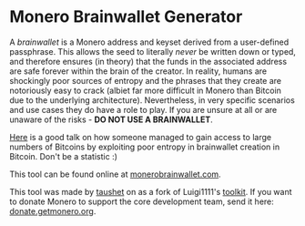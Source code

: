 # Monero Brainwallet Generator

A _brainwallet_ is a Monero address and keyset derived from a user-defined passphrase. This allows the seed to literally _never_ be written down or typed, and therefore ensures (in theory) that the funds in the associated address are safe forever within the brain of the creator. In reality, humans are shockingly poor sources of entropy and the phrases that they create are notoriously easy to crack (albiet far more difficult in Monero than Bitcoin due to the underlying architecture). Nevertheless, in very specific scenarios and use cases they do have a role to play. If you are unsure at all or are unaware of the risks - **DO NOT USE A BRAINWALLET**.

[Here](https://www.youtube.com/watch?v=foil0hzl4Pg) is a good talk on how someone managed to gain access to large numbers of Bitcoins by exploiting poor entropy in brainwallet creation in Bitcoin. Don't be a statistic :)

This tool can be found online at [monerobrainwallet.com](http://monerobrainwallet.com/).

This tool was made by [taushet](https://www.reddit.com/user/taushet) on as a fork of Luigi1111's [toolkit](https://github.com/luigi1111/xmr.llcoins.net). If you want to donate Monero to support the core development team, send it here: [donate.getmonero.org](http://donate.getmonero.org). 
